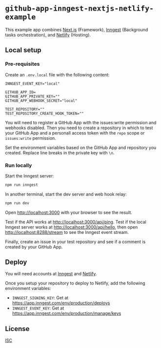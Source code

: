 # `github-app-inngest-nextjs-netlify-example`

This example app combines [Next.js](https://github.com/vercel/next.js) (Framework), [Inngest](https://www.inngest.com/) (Background tasks orchestration), and [Netlify](https://www.netlify.com/) (Hosting).

## Local setup

### Pre-requisites

Create an `.env.local` file with the following content:

```
INNGEST_EVENT_KEY="local"

GITHUB_APP_ID=
GITHUB_APP_PRIVATE_KEY=""
GITHUB_APP_WEBHOOK_SECRET="local"

TEST_REPOSITORY=""
TEST_REPOSITORY_CREATE_HOOK_TOKEN=""
```

You will need to register a GitHub App with the issues:write permission and webhooks disabled. Then you need to create a repository in which to test your GitHub App and a personall access token with the `repo` scope or `issues:write` permission.

Set the environment variables based on the GitHub App and repository you created. Replace line breaks in the private key with `\n`.

### Run locally

Start the Inngest server:

```bash
npm run inngest
```

In another terminal, start the dev server and web hook relay:

```bash
npm run dev
```

Open [http://localhost:3000](http://localhost:3000) with your browser to see the result.

Test if the API works at [http://localhost:3000/api/ping](http://localhost:3000/api/ping). Test if the local Inngest server works at [http://localhost:3000/api/hello](http://localhost:3000/api/hello), then open [http://localhost:8288/stream](http://localhost:8288/stream) to see the Inngest event stream.

Finally, create an issue in your test repository and see if a comment is created by your GitHub App.

## Deploy

You will need accounts at [Inngest](https://www.inngest.com/) and [Netlify](https://www.netlify.com/).

Once you setup your repository to deploy to Netlify, add the following environment variables:

- `INNGEST_SIGNING_KEY`: Get at https://app.inngest.com/env/production/deploys
- `INNGEST_EVENT_KEY`: Get at https://app.inngest.com/env/production/manage/keys

## License

[ISC](LICENSE.md)
